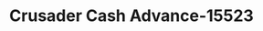 ---
f_zip-code: 49601
f_state-code: MI
title: Crusader Cash Advance-15523
f_phone: 231-779-5813
f_city-only: Cadillac
f_address: 1602 N Mitchell Street Cadillac
f_location-unique-id: '15523'
slug: crusader-cash-advance-15523
updated-on: '2024-05-30T13:46:58.046Z'
created-on: '2024-05-30T13:36:59.803Z'
published-on: '2024-05-30T13:54:32.469Z'
f_city-state: cms/city/cadillac-mi.md
f_company: cms/company/crusader-cash-advance.md
f_state: cms/state/michigan.md
layout: '[payday-loan].html'
tags: payday-loan
---